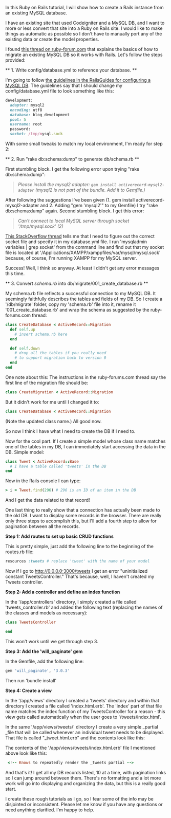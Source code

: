 In this Ruby on Rails tutorial, I will show how to create a Rails instance from an existing MySQL database.

I have an existing site that used Codeigniter and a MySQL DB, and I want to more or less convert that site into a Ruby on Rails site. I would like to make things as automatic as possible so I don't have to manually port any of the existing data or create the model properties.

I found [this thread on ruby-forum.com](http://www.ruby-forum.com/topic/134848 "Generate a migration from an existing MySQL Database (like Symfony)") that explains the basics of how to migrate an existing MySQL DB so it works with Rails. Let's follow the steps provided:

** 1. Write config/database.yml to reference your database. **

I'm going to follow [the guidelines in the RailsGuides for configuring a MySQL DB](http://guides.rubyonrails.org/getting_started.html#configuring-a-mysql-database "Configuring a MySQL Database"). The guidelines say that I should change my config/database.yml file to look something like this:


``` ruby
development:
  adapter: mysql2
  encoding: utf8
  database: blog_development
  pool: 5
  username: root
  password:
  socket: /tmp/mysql.sock
```


With some small tweaks to match my local environment, I'm ready for step 2:

** 2. Run "rake db:schema:dump" to generate db/schema.rb **

First stumbling block. I get the following error upon trying "rake db:schema:dump":

> _Please install the mysql2 adapter: `gem install activerecord-mysql2-adapter` (mysql2 is not part of the bundle. Add it to Gemfile.)_

After following the suggestions I've been given (1\. gem install activerecord-mysql2-adapter and 2\. Adding "gem 'mysql2'" to my Gemfile) I try "rake db:schema:dump" again. Second stumbling block. I get this error:

> _Can't connect to local MySQL server through socket '/tmp/mysql.sock' (2)_

 [This StackOverflow thread](http://stackoverflow.com/questions/5499035/ruby-on-rails-3-cant-connect-to-local-mysql-server-through-socket-tmp-mysql-s "Ruby on Rails 3 Can't connect to local MySQL server through socket '/tmp/mysql.sock' on OSX") tells me that I need to figure out the correct socket file and specify it in my database.yml file. I run 'mysqladmin variables | grep socket' from the command line and find out that my socket file is located at '/Applications/XAMPP/xamppfiles/var/mysql/mysql.sock' because, of course, I'm running XAMPP for my MySQL server.

Success! Well, I think so anyway. At least I didn't get any error messages this time.

** 3. Convert _schema.rb_ into db/migrate/001_create_database.rb **

My schema.rb file reflects a successful connection to my MySQL DB. It seemingly faithfully describes the tables and fields of my DB. So I create a '/db/migrate' folder, copy my 'schema.rb' file into it, rename it '001_create_database.rb' and wrap the schema as suggested by the ruby-forums.com thread:


``` ruby
class CreateDatabase < ActiveRecord::Migration
  def self.up
    # insert schema.rb here
  end

  def self.down
    # drop all the tables if you really need
    # to support migration back to version 0
  end
end
```

One note about this: The instructions in the ruby-forums.com thread say the first line of the migration file should be:


``` ruby
class CreateMigration < ActiveRecord::Migration
```
But it didn't work for me until I changed it to:

``` ruby
class CreateDatabase < ActiveRecord::Migration
```

(Note the updated class name.) All good now.

So now I think I have what I need to create the DB if I need to.

Now for the cool part. If I create a simple model whose class name matches one of the tables in my DB, I can immediately start accessing the data in the DB. Simple model:


``` ruby
class Tweet < ActiveRecord::Base
  # I have a table called 'tweets' in the DB
end
```

Now in the Rails console I can type:

``` ruby
> i = Tweet.find(296) # 296 is an ID of an item in the DB
```

And I get the data related to that record!

One last thing to really show that a connection has actually been made to the old DB. I want to display some records in the browser. There are really only three steps to accomplish this, but I'll add a fourth step to allow for pagination between all the records.

 **Step 1: Add routes to set up basic CRUD functions**

This is pretty simple, just add the following line to the beginning of the routes.rb file:


``` ruby
resources :tweets # replace 'tweet' with the name of your model
```


Now if I go to http://0.0.0.0:3000/tweets I get an error "uninitialized constant TweetsController." That's because, well, I haven't created my Tweets controller.

 **Step 2: Add a controller and define an index function**

In the '/app/controllers' directory, I simply created a file called 'tweets_controller.rb' and added the following text (replacing the names of the classes and models as necessary):


``` ruby
class TweetsController

end
```


This won't work until we get through step 3.

 **Step 3: Add the 'will_paginate' gem**

In the Gemfile, add the following line:

``` ruby
gem 'will_paginate', '3.0.3'
```

Then run 'bundle install'

 **Step 4: Create a view**

In the '/app/views' directory I created a 'tweets' directory and within that directory I created a file called 'index.html.erb'. The 'index' part of that file name matches the index function of my TweetsController for a reason - this view gets called automatically when the user goes to '/tweets/index.html'.

In the same '/app/views/tweets/' directory I create a very simple _partial _file that will be called whenever an individual tweet needs to be displayed. That file is called "_tweet.html.erb" and the contents look like this:

The contents of the '/app/views/tweets/index.html.erb' file I mentioned above look like this:


``` ruby
 <!-- Knows to repeatedly render the _tweets partial -->
```

And that's it! I get all my DB records listed, 10 at a time, with pagination links so I can jump around between them. There's no formatting and a lot more work will go into displaying and organizing the data, but this is a really good start.

I create these rough tutorials as I go, so I fear some of the info may be disjointed or inconsistent. Please let me know if you have any questions or need anything clarified. I'm happy to help.

